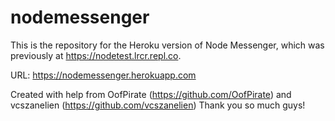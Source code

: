 # nodemessenger
This is the repository for the Heroku version of Node Messenger, which was previously at https://nodetest.lrcr.repl.co.

URL: https://nodemessenger.herokuapp.com

Created with help from OofPirate (https://github.com/OofPirate) and vcszanelien (https://github.com/vcszanelien)
Thank you so much guys!
